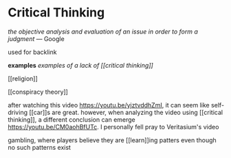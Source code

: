 # Critical Thinking

_the objective analysis and evaluation of an issue in order to form a judgment_ &mdash; Google

used for backlink

**examples** _examples of a lack of [[critical thinking]]_

[[religion]]

[[conspiracy theory]]

after watching this video <https://youtu.be/yjztvddhZmI>, it can seem like self-driving [[car]]s are great. however, when analyzing the video using [[critical thinking]], a different conclusion can emerge <https://youtu.be/CM0aohBfUTc>. I personally fell pray to Veritasium's video

gambling, where players believe they are [[learn]]ing patters even though no such patterns exist
